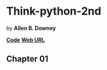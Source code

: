 # Think-python-2nd


by **Allen B. Downey**

[**Code**](http://www.greenteapress.com/thinkpython2/code/)
[**Web URL**](https://greenteapress.com/wp/think-python-2e/)


## Chapter 01 

